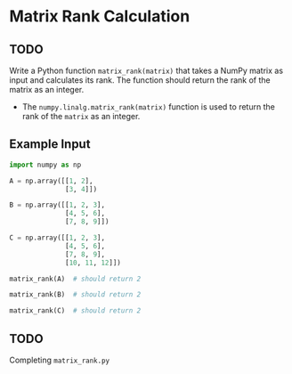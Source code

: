 # Matrix Rank Calculation

## TODO

Write a Python function `matrix_rank(matrix)` that takes a NumPy matrix as input and calculates its rank. The function should return the rank of the matrix as an integer.

- The `numpy.linalg.matrix_rank(matrix)` function is used to return the rank of the `matrix` as an integer.

## Example Input

```python
import numpy as np

A = np.array([[1, 2],
              [3, 4]])

B = np.array([[1, 2, 3],
              [4, 5, 6],
              [7, 8, 9]])

C = np.array([[1, 2, 3],
              [4, 5, 6],
              [7, 8, 9],
              [10, 11, 12]])

matrix_rank(A)  # should return 2

matrix_rank(B)  # should return 2

matrix_rank(C)  # should return 2
```

## TODO

Completing `matrix_rank.py`
